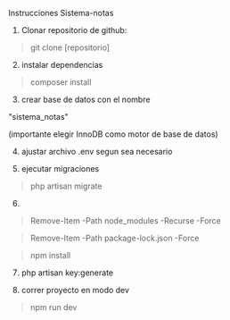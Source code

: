 Instrucciones Sistema-notas

1. Clonar repositorio de github:

>git clone [repositorio]

2. instalar dependencias

>composer install

3. crear base de datos con el nombre

"sistema_notas"

(importante elegir InnoDB como motor de base de datos)

4. ajustar archivo .env segun sea necesario

5. ejecutar migraciones

>php artisan migrate

6.

> Remove-Item -Path node_modules -Recurse -Force

> Remove-Item -Path package-lock.json -Force

> npm install

7. php artisan key:generate

8. correr proyecto en modo dev
>npm run dev
